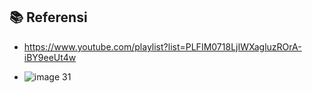 ## 📚 Referensi
- https://www.youtube.com/playlist?list=PLFIM0718LjIWXagluzROrA-iBY9eeUt4w

- ![image 31](https://github.com/user-attachments/assets/d8fff83c-0ce1-4d1d-b446-3843cfe4eefd)
